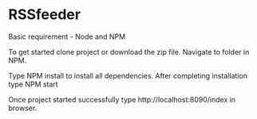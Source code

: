 # RSSfeeder

Basic requirement - Node and NPM

To get started clone project or download the zip file.
Navigate to folder in NPM.

Type NPM install to install all dependencies.
After completing installation type NPM start

Once project started successfully type http://localhost:8090/index in browser.

